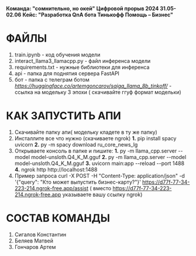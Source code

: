 
**Команда: "сомнительно, но окей"**
**Цифровой прорыв 2024 31.05-02.06**
**Кейс: "Разработка QnA бота Тинькофф Помощь – Бизнес"**

# ФАЙЛЫ
1. train.ipynb - код обучения модели 
2. interact_llama3_llamacpp.py - файл инференса модели 
3. requirements.txt - нужные библиотеки для инференса
4. api - папка для поднятия сервера FastAPI
5. бот - папка с телеграм ботом
*https://huggingface.co/artemgoncarov/saiga_llama_8b_tinkoff/* - ссылка на модельку 3 эпохи ( скачивайте ггуф формат модельки)

# КАК ЗАПУСТИТЬ АПИ
1. Скачивайте папку апи( модельку кладете в ту же папку)
2. Инсталлите все что нужно (скачиваете ngrok)
    **1.** pip install spacy uvicorn
    **2.** py -m spacy download ru_core_news_lg
3. Открываете консоль в папке и пишите:
    **1.** py -m llama_cpp.server --model model-unsloth.Q4_K_M.gguf
    **2.** py -m llama_cpp.server --model model-unsloth.Q4_K_M.gguf
    **3.** uvicorn main:app --reload --port 1488
    **4.** ngrok http http://localhost:1488
4. Пример запроса
  curl -X POST -H "Content-Type: application/json" -d '{"query": "Кто может выпустить бизнес-карту?"}' https://d77f-77-34-223-214.ngrok-free.app/assist ( вместо https://d77f-77-34-223-214.ngrok-free.app указываете вашу ссылку ngrok)

# СОСТАВ КОМАНДЫ
1) Сигалов Константин
2) Беляев Матвей
3) Гончаров Артем
